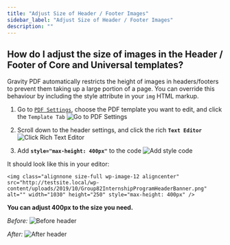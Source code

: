```yaml
---
title: "Adjust Size of Header / Footer Images"
sidebar_label: "Adjust Size of Header / Footer Images"
description: ""
---
```


## How do I adjust the size of images in the Header / Footer of Core and Universal templates?

Gravity PDF automatically restricts the height of images in headers/footers to prevent them taking up a large portion of a page. You can override this behaviour by including the style attribute in your `img` HTML markup.  

1. Go to [`PDF Settings`](user-setup-pdf.md), choose the PDF template you want to edit, and click the `Template Tab` 
![Go to PDF Settings](https://resources.gravitypdf.com/uploads/2019/10/Go-to-PDF-Settings.gif)

2. Scroll down to the header settings, and click the rich **`Text Editor`**
![Click Rich Text Editor](https://resources.gravitypdf.com/uploads/2019/10/PDF-‹-Forms-‹-testsite-—-WordPress-—-WordPress-2019-10-24-09-14-43.png)
  
3. Add **`style="max-height: 400px"`** to the code
![Add style code](https://resources.gravitypdf.com/uploads/2019/10/Add-style.gif)

It should look like this in your editor:

```
<img class="alignnone size-full wp-image-12 aligncenter" src="http://testsite.local/wp-content/uploads/2019/10/Group82InternshipProgramHeaderBanner.png" alt="" width="1030" height="250" style="max-height: 400px" />
```

**You can adjust 400px to the size you need.**

*Before:*
![Before header](https://resources.gravitypdf.com/uploads/2019/10/BEFORE-1024x467.png)

*After:*
![After header](https://resources.gravitypdf.com/uploads/2019/10/AFTER-1024x504.png)
